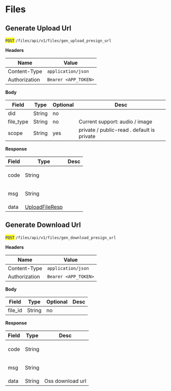 # Files

## Generate Upload Url

<mark style="color:blue;">`POST`</mark> `/files/api/v1/files/gen_upload_presign_url`

**Headers**

| Name          | Value                |
| ------------- | -------------------- |
| Content-Type  | `application/json`   |
| Authorization | `Bearer <APP_TOKEN>` |

**Body**

| Field      | Type   | Optional | Desc                                       |
| ---------- | ------ | -------- | ------------------------------------------ |
| did        | String | no       |                                            |
| file\_type | String | no       | Current support: audio / image             |
| scope      | String | yes      | private / public-read . default is private |

**Response**

| Field | Type                                            | Desc        |
| ----- | ----------------------------------------------- | ----------- |
| code  | String                                          | <p><br></p> |
| msg   | String                                          | <p><br></p> |
| data  | [UploadFileResp](data-models.md#uploadfileresp) |             |

## Generate Download Url

<mark style="color:blue;">`POST`</mark> `/files/api/v1/files/gen_download_presign_url`

**Headers**

| Name          | Value                |
| ------------- | -------------------- |
| Content-Type  | `application/json`   |
| Authorization | `Bearer <APP_TOKEN>` |

**Body**

| Field    | Type   | Optional | Desc |
| -------- | ------ | -------- | ---- |
| file\_id | String | no       |      |

**Response**

| Field | Type   | Desc             |
| ----- | ------ | ---------------- |
| code  | String | <p><br></p>      |
| msg   | String | <p><br></p>      |
| data  | String | Oss download url |

